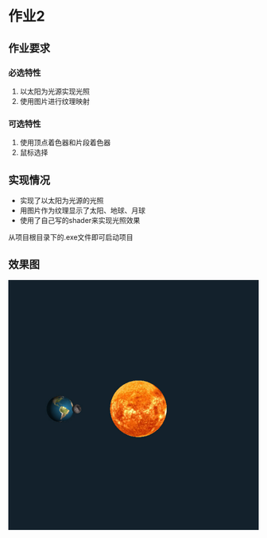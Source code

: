 # 作业2

## 作业要求

### 必选特性

1. 以太阳为光源实现光照
2. 使用图片进行纹理映射

### 可选特性

1. 使用顶点着色器和片段着色器
2. 鼠标选择

## 实现情况

- 实现了以太阳为光源的光照
- 用图片作为纹理显示了太阳、地球、月球
- 使用了自己写的shader来实现光照效果

从项目根目录下的.exe文件即可启动项目

## 效果图

![](https://github.com/CComedian/graphics2022/blob/main/22251044%E8%80%BF%E6%B5%A9%E7%84%B6/%E4%B8%89%E7%BB%B4%E5%8A%A8%E7%94%BB%E4%B8%8E%E4%BA%A4%E4%BA%92%E6%8A%80%E6%9C%AF%E4%BD%9C%E4%B8%9A2/result.jpg)
